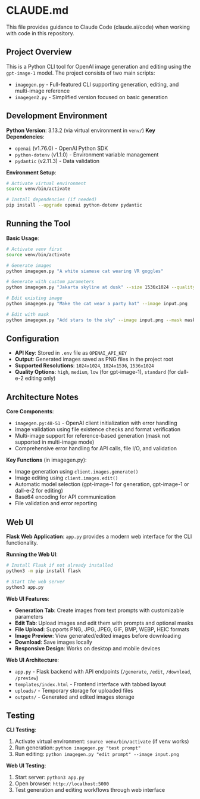 # CLAUDE.md

This file provides guidance to Claude Code (claude.ai/code) when working with code in this repository.

## Project Overview

This is a Python CLI tool for OpenAI image generation and editing using the `gpt-image-1` model. The project consists of two main scripts:
- `imagegen.py` - Full-featured CLI supporting generation, editing, and multi-image reference
- `imagegen2.py` - Simplified version focused on basic generation

## Development Environment

**Python Version**: 3.13.2 (via virtual environment in `venv/`)
**Key Dependencies**:
- `openai` (v1.76.0) - OpenAI Python SDK
- `python-dotenv` (v1.1.0) - Environment variable management  
- `pydantic` (v2.11.3) - Data validation

**Environment Setup**:
```bash
# Activate virtual environment
source venv/bin/activate

# Install dependencies (if needed)
pip install --upgrade openai python-dotenv pydantic
```

## Running the Tool

**Basic Usage**:
```bash
# Activate venv first
source venv/bin/activate

# Generate images
python imagegen.py "A white siamese cat wearing VR goggles"

# Generate with custom parameters
python imagegen.py "Jakarta skyline at dusk" --size 1536x1024 --quality high -n 2

# Edit existing image
python imagegen.py "Make the cat wear a party hat" --image input.png

# Edit with mask
python imagegen.py "Add stars to the sky" --image input.png --mask mask.png
```

## Configuration

- **API Key**: Stored in `.env` file as `OPENAI_API_KEY`
- **Output**: Generated images saved as PNG files in the project root
- **Supported Resolutions**: `1024x1024`, `1024x1536`, `1536x1024`
- **Quality Options**: `high`, `medium`, `low` (for gpt-image-1), `standard` (for dall-e-2 editing only)

## Architecture Notes

**Core Components**:
- `imagegen.py:48-51` - OpenAI client initialization with error handling
- Image validation using file existence checks and format verification
- Multi-image support for reference-based generation (mask not supported in multi-image mode)
- Comprehensive error handling for API calls, file I/O, and validation

**Key Functions** (in imagegen.py):
- Image generation using `client.images.generate()`
- Image editing using `client.images.edit()` 
- Automatic model selection (gpt-image-1 for generation, gpt-image-1 or dall-e-2 for editing)
- Base64 encoding for API communication
- File validation and error reporting

## Web UI

**Flask Web Application**: `app.py` provides a modern web interface for the CLI functionality.

**Running the Web UI**:
```bash
# Install Flask if not already installed
python3 -m pip install flask

# Start the web server
python3 app.py
```

**Web UI Features**:
- **Generation Tab**: Create images from text prompts with customizable parameters
- **Edit Tab**: Upload images and edit them with prompts and optional masks
- **File Upload**: Supports PNG, JPG, JPEG, GIF, BMP, WEBP, HEIC formats
- **Image Preview**: View generated/edited images before downloading
- **Download**: Save images locally
- **Responsive Design**: Works on desktop and mobile devices

**Web UI Architecture**:
- `app.py` - Flask backend with API endpoints (`/generate`, `/edit`, `/download`, `/preview`)
- `templates/index.html` - Frontend interface with tabbed layout
- `uploads/` - Temporary storage for uploaded files
- `outputs/` - Generated and edited images storage

## Testing

**CLI Testing**:
1. Activate virtual environment: `source venv/bin/activate` (if venv works)
2. Run generation: `python imagegen.py "test prompt"`
3. Run editing: `python imagegen.py "edit prompt" --image input.png`

**Web UI Testing**:
1. Start server: `python3 app.py`
2. Open browser: `http://localhost:5000`
3. Test generation and editing workflows through web interface